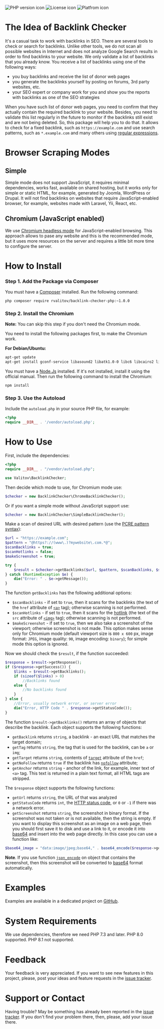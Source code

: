![PHP version icon](https://img.shields.io/static/v1?label=PHP&message=7.3%20-%208.0&color=blue)
![License icon](https://img.shields.io/badge/License-GPL--3-green)
![Platfrom icon](https://img.shields.io/badge/Platform-Window%2C%20Linux-green)

# The Idea of Backlink Checker 
It's a casual task to work with backlinks in SEO. There are several tools to check or search for backlinks. Unlike other tools, we do not scan all possible websites in Internet and does not analyze Google Search results in order to find backlinks to your website. We only validate a list of backlinks that you already know. You receive a list of backlinks using one of the following ways:

- you buy backlinks and receive the list of donor web pages
- you generate the backlinks yourself by posting on forums, 3rd party websites, etc.
- your SEO expert or company work for you and show you the reports with backlinks as one of the SEO strategies

When you have such list of donor web pages, you need to confirm that they actually contain the required backlink to your website. Besides, you need to validate this list regularly in the future to monitor if the backlinks still exist and are not being deleted. So, this package will help you to do that. It allows to check for a fixed backlink, such as `https://example.com` and use search patterns, such as `*.example.com` and many others using [regular expressions](https://en.wikipedia.org/wiki/Regular_expression).     

# Browser Scraping Modes
## Simple
Simple mode does not support JavaScript, it requires minimal dependencies, works fast, available on shared hosting, but it works only for simple or static HTML, for example, generated by Joomla, WordPress or Drupal. It will not find backlinks on websites that require JavaScript-enabled browser, for example, websites made with Laravel, Yii, React, etc.

## Chromium (JavaScript enabled)
We use [Chromium headless mode](https://developers.google.com/web/updates/2017/04/headless-chrome) for JavaScript-enabled browsing. This approach allows to pase any website and this is the recommended mode, but it uses more resources on the server and requires a little bit more time to configure the server.

# How to Install

### Step 1. Add the Package via Composer
You must have a [Composer](https://getcomposer.org/) installed. Run the following command:

```bash
php composer require rvalitov/backlink-checker-php:~1.0.0
```

### Step 2. Install the Chromium
**Note:** You can skip this step if you don't need the Chromium mode.

You need to install the following packages first, to make the Chromium work.

**For Debian/Ubuntu:**

```bash
apt-get update
apt-get install gconf-service libasound2 libatk1.0-0 libc6 libcairo2 libcups2 libdbus-1-3 libexpat1 libfontconfig1 libgcc1 libgconf-2-4 libgdk-pixbuf2.0-0 libglib2.0-0 libgtk-3-0 libnspr4 libpango-1.0-0 libpangocairo-1.0-0 libstdc++6 libx11-6 libx11-xcb1 libxcb1 libxcomposite1 libxcursor1 libxdamage1 libxext6 libxfixes3 libxi6 libxrandr2 libxrender1 libxss1 libxtst6 ca-certificates fonts-liberation libappindicator1 libnss3 lsb-release xdg-utils wget
```

You must have a [Node.Js](https://nodejs.org/) installed. If it's not installed, install it using the official manual. Then run the following command to install the Chromium:

```bash
npm install
``` 

### Step 3. Use the Autoload
Include the `autoload.php` in your source PHP file, for example:

```php
<?php
require __DIR__ . '/vendor/autoload.php';
```

# How to Use
First, include the dependencies: 

```php
<?php
require __DIR__ . "/vendor/autoload.php";

use Valitov\BacklinkChecker;
```

Then decide which mode to use, for Chromium mode use:

```php
$checker = new BacklinkChecker\ChromeBacklinkChecker();
```

Or if you want a simple mode without JavaScript support use:

```php
$checker = new BacklinkChecker\SimpleBacklinkChecker();
```

Make a scan of desired URL with desired pattern (use the [PCRE pattern syntax](http://php.net/manual/en/reference.pcre.pattern.syntax.php)):

```php
$url = "https://example.com";
$pattern = "@https?://(www\.)?mywebsite\.com.*@";
$scanBacklinks = true;
$scanHotlinks = false;
$makeScreenshot = true;

try {
    $result = $checker->getBacklinks($url, $pattern, $scanBacklinks, $scanHotlinks, $makeScreenshot);
} catch (RuntimeException $e) {
    die("Error: " . $e->getMessage());
}
```

The function `getBacklinks` has the following additional options:

- `$scanBacklinks` - if set to `true`, then it scans for the backlinks (the text of the `href` attribute of [`<a>`](https://developer.mozilla.org/en-US/docs/Web/HTML/Element/a) tag); otherwise scanning is not performed. 
- `$scanHotlinks` - if set to `true`, then it scans for the [hotlink](https://simple.wikipedia.org/wiki/Hotlinking) (the text of the `src` attribute of [`<img>`](https://developer.mozilla.org/en-US/docs/Web/HTML/Element/img) tag); otherwise scanning is not performed.
- `$makeScreenshot` - if set to `true`, then we also take a screenshot of the viewport; otherwise screenshot is not made. This option makes sense only for Chromium mode (default viewport size is `800 x 600` px, image format: `JPEG`, image quality: `90`, image encoding: `binary`); for simple mode this option is ignored.

Now we should check the `$result`, if the function succeeded:

```php 
$response = $result->getResponse();
if ($response->getSuccess()) {
    $links = $result->getBacklinks();
    if (sizeof($links) > 0)
        //Backlinks found
    else {
        //No backlinks found
    }
} else {
    //Error, usually network error, or server error
    die("Error, HTTP Code " . $response->getStatusCode());
}
```

The function `$result->getBacklinks()` returns an array of objects that describe the backlink. Each object supports the following functions:

- `getBacklink` returns `string`, a backlink - an exact URL that matches the target domain;
- `getTag` returns `string`, the tag that is used for the backlink, can be `a` or `img`;
- `getTarget` returns `string`, contents of [`target`](https://developer.mozilla.org/en-US/docs/Web/HTML/Element/A#attr-target) attribute of the `href`;
- `getNoFollow` returns `true` if the backlink has [`nofollow`](https://en.wikipedia.org/wiki/Nofollow) attribute;
- `getAnchor` returns `string` - anchor of the link, for example, inner text of `<a>` tag. This text is returned in a plain text format, all HTML tags are stripped.

The `$response` object supports the following functions:

- `getUrl` returns `string`, the URL of that was analyzed
- `getStatusCode` returns `int`, the [HTTP status code](https://en.wikipedia.org/wiki/List_of_HTTP_status_codes), or `0` or `-1` if there was a network error.
- `getScreenshot` returns `string`, the screenshot in binary format. If the screenshot was not taken or is not available, then the string is empty. If you want to display this screenshot as an image on a web page, then you should first save it to disk and use a link to it, or encode it into [base64](https://en.wikipedia.org/wiki/Data_URI_scheme) and insert into the web page directly. In this case you can use a function like:

```php
$base64_image = "data:image/jpeg;base64," . base64_encode($response->getScreenshot());
```

**Note**. If you use function [`json_encode`](http://php.net/manual/en/function.json-encode.php) on object that contains the screenshot, then this screenshot will be converted to [base64](https://en.wikipedia.org/wiki/Data_URI_scheme) format automatically.

# Examples
Examples are available in a dedicated project on [GitHub](https://github.com/rvalitov/backlink-checker-php-demo).

# System Requirements
We use dependencies, therefore we need PHP 7.3 and later.
PHP 8.0 supported. PHP 8.1 not supported.

# Feedback
Your feedback is very appreciated. If you want to see new features in this project, please, post your ideas and feature requests in the [issue tracker](https://github.com/rvalitov/backlink-checker-php/issues).

# Support or Contact
Having trouble? May be something has already been reported in the [issue tracker](https://github.com/rvalitov/backlink-checker-php/issues). If you don't find your problem there, then, please, add your issue there.
